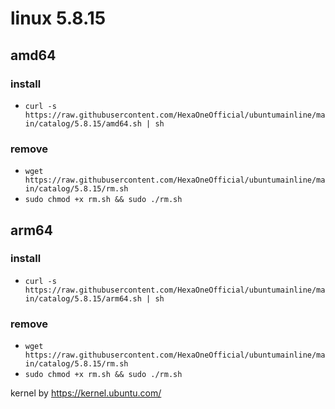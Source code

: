 # linux 5.8.15
 
## amd64

### install

- `curl -s https://raw.githubusercontent.com/HexaOneOfficial/ubuntumainline/main/catalog/5.8.15/amd64.sh | sh`
 
### remove
  
- `wget https://raw.githubusercontent.com/HexaOneOfficial/ubuntumainline/main/catalog/5.8.15/rm.sh` 
- `sudo chmod +x rm.sh && sudo ./rm.sh` 
 
## arm64

### install

- `curl -s https://raw.githubusercontent.com/HexaOneOfficial/ubuntumainline/main/catalog/5.8.15/arm64.sh | sh`
 
### remove

- `wget https://raw.githubusercontent.com/HexaOneOfficial/ubuntumainline/main/catalog/5.8.15/rm.sh` 
- `sudo chmod +x rm.sh && sudo ./rm.sh` 
 
 
 
kernel by https://kernel.ubuntu.com/
